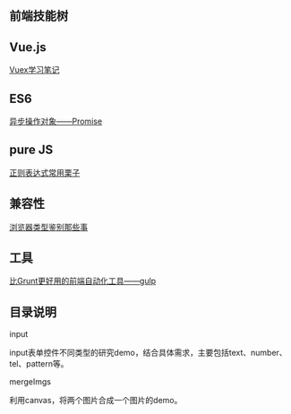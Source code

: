 ## 前端技能树

## Vue.js

[Vuex学习笔记](https://github.com/suibobuzhuliu/blog/issues/4)




## ES6
[异步操作对象——Promise](https://github.com/suibobuzhuliu/blog/issues/5)

## pure JS
[正则表达式常用栗子](https://github.com/suibobuzhuliu/blog/issues/1)

## 兼容性
[浏览器类型鉴别那些事](https://github.com/suibobuzhuliu/blog/issues/2)

## 工具

[比Grunt更好用的前端自动化工具——gulp](https://github.com/suibobuzhuliu/blog/issues/3)




## 目录说明
input

input表单控件不同类型的研究demo，结合具体需求，主要包括text、number、tel、pattern等。

mergeImgs

利用canvas，将两个图片合成一个图片的demo。
 
